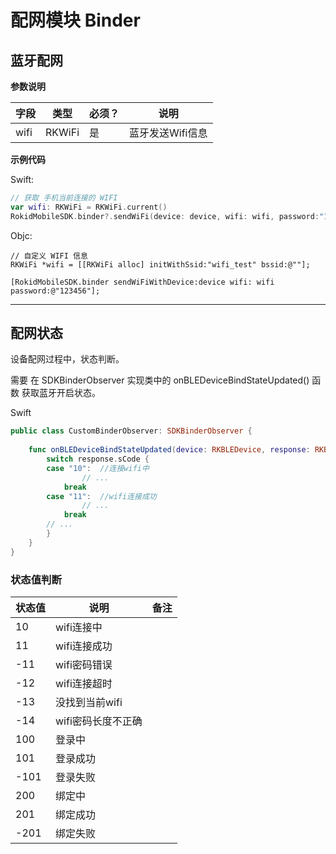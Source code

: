 # 配网模块 Binder

## 蓝牙配网

**参数说明**

| 字段    | 类型   | 必须？| 说明 |
| ------ | ----- | ----- | ----- |
| wifi | RKWiFi | 是 | 蓝牙发送Wifi信息 |

**示例代码**

Swift:

```swift
// 获取 手机当前连接的 WIFI
var wifi: RKWiFi = RKWiFi.current()
RokidMobileSDK.binder?.sendWiFi(device: device, wifi: wifi, password:"123456")
```

Objc:

```objc
// 自定义 WIFI 信息 
RKWiFi *wifi = [[RKWiFi alloc] initWithSsid:"wifi_test" bssid:@""];
                                          
[RokidMobileSDK.binder sendWiFiWithDevice:device wifi: wifi password:@"123456"];
```

---


## 配网状态

设备配网过程中，状态判断。

需要 在 SDKBinderObserver 实现类中的 onBLEDeviceBindStateUpdated() 函数 获取蓝牙开启状态。

Swift

```swift
public class CustomBinderObserver: SDKBinderObserver {
    
    func onBLEDeviceBindStateUpdated(device: RKBLEDevice, response: RKBLEResponse) {
        switch response.sCode {
        case "10":  //连接wifi中
                // ...
            break
        case "11":  //wifi连接成功
                // ...
            break
        // ...
        }
    }
}
```

### 状态值判断

| 状态值 | 说明 | 备注 |
| --- | --- | --- |
| 10 | wifi连接中 ||
| 11 | wifi连接成功 ||
| -11 | wifi密码错误 ||
| -12 | wifi连接超时 ||
| -13 | 没找到当前wifi ||
| -14 | wifi密码长度不正确 ||
| 100 | 登录中 ||
| 101 | 登录成功 ||
| -101 | 登录失败 ||
| 200 | 绑定中 ||
| 201 | 绑定成功 ||
| -201 | 绑定失败 ||

